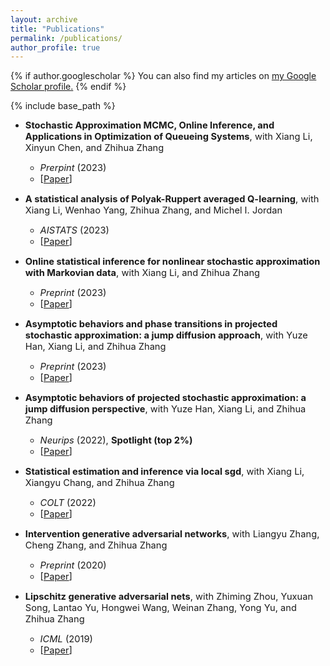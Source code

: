 ```yaml
---
layout: archive
title: "Publications"
permalink: /publications/
author_profile: true
---
```


{% if author.googlescholar %}
  You can also find my articles on <u><a href="{{author.googlescholar}}">my Google Scholar profile</a>.</u>
{% endif %}

{% include base_path %}

* <span style="font-size:11pt;">**Stochastic Approximation MCMC, Online Inference, and Applications in Optimization of Queueing Systems**, with Xiang Li, Xinyun Chen, and Zhihua Zhang</span>
   - <span style="font-size:11pt;">*Prerpint* (2023)</span>
   - <span style="font-size:11pt;">[[Paper](https://arxiv.org/pdf/2309.09545.pdf)]</span>

* <span style="font-size:11pt;">**A statistical analysis of Polyak-Ruppert averaged Q-learning**, with Xiang Li, Wenhao Yang, Zhihua Zhang, and Michel I. Jordan</span>
   - <span style="font-size:11pt;">*AISTATS* (2023)</span>
   - <span style="font-size:11pt;">[[Paper](https://proceedings.mlr.press/v206/li23b/li23b.pdf)]</span>

* <span style="font-size:11pt;">**Online statistical inference for nonlinear stochastic approximation with Markovian data**, with Xiang Li, and Zhihua Zhang</span>
   - <span style="font-size:11pt;">*Preprint* (2023)</span>
   - <span style="font-size:11pt;">[[Paper](https://arxiv.org/pdf/2302.07690.pdf)]</span>

* <span style="font-size:11pt;">**Asymptotic behaviors and phase transitions in projected stochastic approximation: a jump diffusion approach**, with Yuze Han, Xiang Li, and Zhihua Zhang</span>
   - <span style="font-size:11pt;">*Preprint* (2023)</span>
   - <span style="font-size:11pt;">[[Paper](https://arxiv.org/pdf/2304.12953.pdf)]</span>

* <span style="font-size:11pt;">**Asymptotic behaviors of projected stochastic approximation: a jump diffusion perspective**, with Yuze Han, Xiang Li, and Zhihua Zhang</span>
   - <span style="font-size:11pt;">*Neurips* (2022), **Spotlight (top 2%)**</span>
   - <span style="font-size:11pt;">[[Paper](https://proceedings.neurips.cc/paper_files/paper/2022/file/dfdc9c54cd62f2b2bfd8b090b3489b7f-Paper-Conference.pdf)]</span>

* <span style="font-size:11pt;">**Statistical estimation and inference via local sgd**, with Xiang Li, Xiangyu Chang, and Zhihua Zhang</span>
   - <span style="font-size:11pt;">*COLT* (2022)</span>
   - <span style="font-size:11pt;">[[Paper](https://proceedings.mlr.press/v178/li22b/li22b.pdf)]</span>

* <span style="font-size:11pt;">**Intervention generative adversarial networks**, with Liangyu Zhang, Cheng Zhang, and Zhihua Zhang</span>
   - <span style="font-size:11pt;">*Preprint* (2020)</span>
   - <span style="font-size:11pt;">[[Paper](https://arxiv.org/pdf/2008.03712.pdf)]</span>

* <span style="font-size:11pt;">**Lipschitz generative adversarial nets**, with Zhiming Zhou, Yuxuan Song, Lantao Yu, Hongwei Wang, Weinan Zhang, Yong Yu, and Zhihua Zhang</span>
   - <span style="font-size:11pt;">*ICML* (2019)</span>
   - <span style="font-size:11pt;">[[Paper](http://proceedings.mlr.press/v97/zhou19c/zhou19c.pdf)]</span>
